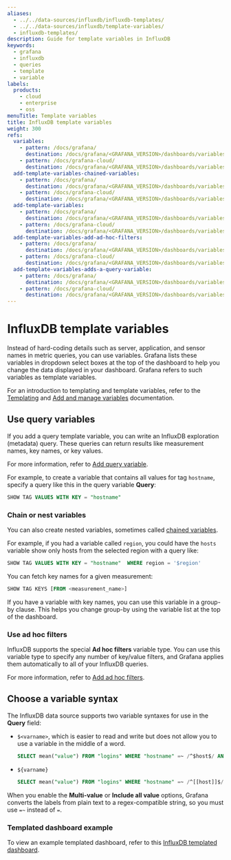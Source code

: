 ```yaml
---
aliases:
  - ../../data-sources/influxdb/influxdb-templates/
  - ../../data-sources/influxdb/template-variables/
  - influxdb-templates/
description: Guide for template variables in InfluxDB
keywords:
  - grafana
  - influxdb
  - queries
  - template
  - variable
labels:
  products:
    - cloud
    - enterprise
    - oss
menuTitle: Template variables
title: InfluxDB template variables
weight: 300
refs:
  variables:
    - pattern: /docs/grafana/
      destination: /docs/grafana/<GRAFANA_VERSION>/dashboards/variables/
    - pattern: /docs/grafana-cloud/
      destination: /docs/grafana/<GRAFANA_VERSION>/dashboards/variables/
  add-template-variables-chained-variables:
    - pattern: /docs/grafana/
      destination: /docs/grafana/<GRAFANA_VERSION>/dashboards/variables/add-template-variables/#chained-variables
    - pattern: /docs/grafana-cloud/
      destination: /docs/grafana/<GRAFANA_VERSION>/dashboards/variables/add-template-variables/#chained-variables
  add-template-variables:
    - pattern: /docs/grafana/
      destination: /docs/grafana/<GRAFANA_VERSION>/dashboards/variables/add-template-variables/
    - pattern: /docs/grafana-cloud/
      destination: /docs/grafana/<GRAFANA_VERSION>/dashboards/variables/add-template-variables/
  add-template-variables-add-ad-hoc-filters:
    - pattern: /docs/grafana/
      destination: /docs/grafana/<GRAFANA_VERSION>/dashboards/variables/add-template-variables/#add-ad-hoc-filters
    - pattern: /docs/grafana-cloud/
      destination: /docs/grafana/<GRAFANA_VERSION>/dashboards/variables/add-template-variables/#add-ad-hoc-filters
  add-template-variables-adds-a-query-variable:
    - pattern: /docs/grafana/
      destination: /docs/grafana/<GRAFANA_VERSION>/dashboards/variables/add-template-variables/#add-a-query-variable
    - pattern: /docs/grafana-cloud/
      destination: /docs/grafana/<GRAFANA_VERSION>/dashboards/variables/add-template-variables/#add-a-query-variable
---
```


# InfluxDB template variables

Instead of hard-coding details such as server, application, and sensor names in metric queries, you can use variables.
Grafana lists these variables in dropdown select boxes at the top of the dashboard to help you change the data displayed in your dashboard.
Grafana refers to such variables as template variables.

For an introduction to templating and template variables, refer to the [Templating](ref:variables) and [Add and manage variables](ref:add-template-variables) documentation.

## Use query variables

If you add a query template variable, you can write an InfluxDB exploration (metadata) query.
These queries can return results like measurement names, key names, or key values.

For more information, refer to [Add query variable](ref:add-template-variables-adds-a-query-variable).

For example, to create a variable that contains all values for tag `hostname`, specify a query like this in the query variable **Query**:

```sql
SHOW TAG VALUES WITH KEY = "hostname"
```

### Chain or nest variables

You can also create nested variables, sometimes called [chained variables](ref:add-template-variables-chained-variables).

For example, if you had a variable called `region`, you could have the `hosts` variable show only hosts from the selected region with a query like:

```sql
SHOW TAG VALUES WITH KEY = "hostname"  WHERE region = '$region'
```

You can fetch key names for a given measurement:

```sql
SHOW TAG KEYS [FROM <measurement_name>]
```

If you have a variable with key names, you can use this variable in a group-by clause.
This helps you change group-by using the variable list at the top of the dashboard.

### Use ad hoc filters

InfluxDB supports the special **Ad hoc filters** variable type.
You can use this variable type to specify any number of key/value filters, and Grafana applies them automatically to all of your InfluxDB queries.

For more information, refer to [Add ad hoc filters](ref:add-template-variables-add-ad-hoc-filters).

## Choose a variable syntax

The InfluxDB data source supports two variable syntaxes for use in the **Query** field:

- `$<varname>`, which is easier to read and write but does not allow you to use a variable in the middle of a word.

  ```sql
  SELECT mean("value") FROM "logins" WHERE "hostname" =~ /^$host$/ AND $timeFilter GROUP BY time($__interval), "hostname"
  ```

- `${varname}`

  ```sql
  SELECT mean("value") FROM "logins" WHERE "hostname" =~ /^[[host]]$/ AND $timeFilter GROUP BY time($__interval), "hostname"
  ```

When you enable the **Multi-value** or **Include all value** options, Grafana converts the labels from plain text to a regex-compatible string, so you must use `=~` instead of `=`.

### Templated dashboard example

To view an example templated dashboard, refer to this [InfluxDB templated dashboard](https://play.grafana.org/d/f62a0410-5abb-4dd8-9dfc-caddfc3e2ffd/eccb2445-b0a2-5e83-8e0f-6d5ea53ad575).
